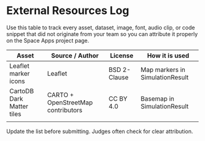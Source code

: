 # External Resources Log

Use this table to track every asset, dataset, image, font, audio clip, or code snippet that did not originate from your team so you can attribute it properly on the Space Apps project page.

| Asset | Source / Author | License | How it is used |
|-------|-----------------|---------|----------------|
| Leaflet marker icons | Leaflet | BSD 2-Clause | Map markers in SimulationResult |
| CartoDB Dark Matter tiles | CARTO + OpenStreetMap contributors | CC BY 4.0 | Basemap in SimulationResult |
| <add more> | | | |

Update the list before submitting. Judges often check for clear attribution.
